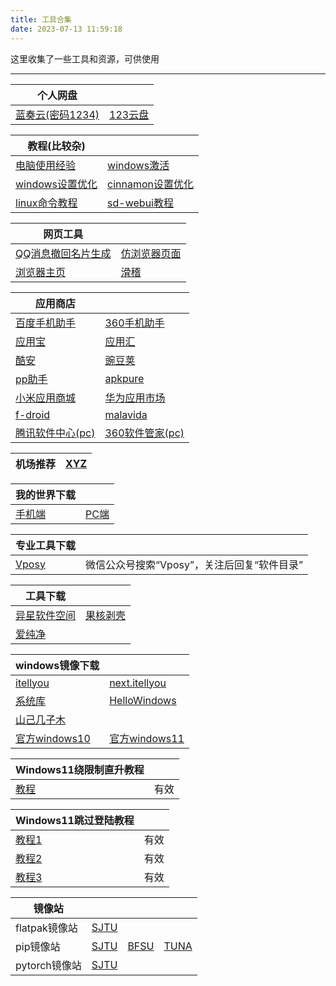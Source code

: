 ```yaml
---
title: 工具合集
date: 2023-07-13 11:59:18
---
```

这里收集了一些工具和资源，可供使用

****
|个人网盘||
|---|---
|[蓝奏云(密码1234)](https://wwx.lanzoui.com/b01nl284f)|[123云盘](https://www.123pan.com/s/wO1SVv-rxW5v)


|教程(比较杂)||
|---|---
|[电脑使用经验](/2023/07/13/pc-use-experience/)|[windows激活](/2023/07/13/windows-activate)
|[windows设置优化](/2023/07/13/windows-optimize)|[cinnamon设置优化](/2023/07/13/cinnamon-optimize)
|[linux命令教程](https://wangchujiang.com/linux-command/)|[sd-webui教程]()

|网页工具||
|---|---|
|[QQ消息撤回名片生成](/t/q)|[仿浏览器页面](/t/b)
|[浏览器主页](https://xiaobaizzz.gitee.io/liulanqizhuye/viaBrowser/)|[滑稽](/t/h)|


|应用商店||
|---|---
|[百度手机助手](https://mobile.baidu.com/)|[360手机助手](http://m.app.haosou.com/)
|[应用宝](https://cftweb.3g.qq.com/qqappstore/index)|[应用汇](http://m.appchina.com/)
|[酷安](https://www.coolapk.com/apk/)|[豌豆荚](https://m.wandoujia.com/)
|[pp助手](https://wap.pp.cn/)|[apkpure](http://m.apkpure.com/cn)
|[小米应用商城](https://app.mi.com/)|[华为应用市场](https://appgallery.huawei.com)
|[f-droid](https://f-droid.org/)|[malavida](https://www.malavida.com/en/android/)
|[腾讯软件中心(pc)](https://pc.qq.com/)|[360软件管家(pc)](https://soft.360.cn/)


|机场推荐|[XYZ](https://9.234456.xyz/abc.html?t=567)|
|---|---


|我的世界下载||
|---|---
|[手机端](https://zihao-il.github.io/)|[PC端](https://www.mcappx.com/)


|专业工具下载||
|---|---
|[Vposy](https://mp.weixin.qq.com/mp/homepage?__biz=MzIyNjU2NzIxNQ==&hid=2&sn=0d0cb7f7ef080cb1fb6672e01ee632eb)|微信公众号搜索“Vposy”，关注后回复“软件目录”


|工具下载||
|---|---
|[异星软件空间](https://www.yxssp.com/)|[果核剥壳](https://www.ghxi.com/)
|[爱纯净](http://www.aichunjing.com/)|

|windows镜像下载||
|---|---
|[itellyou](https://msdn.itellyou.cn/)|[next.itellyou](https://next.itellyou.cn/)
|[系统库](https://www.xitongku.com/)|[HelloWindows](https://hellowindows.cn/)
|[山己几子木](https://msdn.sjjzm.com/)|[]()
|[官方windows10](https://www.microsoft.com/zh-cn/software-download/windows10)|[官方windows11](https://www.microsoft.com/zh-cn/software-download/windows11)

|Windows11绕限制直升教程||
|---|---
|[教程](https://www.bilibili.com/video/BV1jG4y1x7z1/)|有效

|Windows11跳过登陆教程||
|---|---
|[教程1](https://www.bilibili.com/video/BV14v4y1y7jd/)|有效
[教程2](https://www.bilibili.com/video/BV1r24y1m7Jy/) |有效
|[教程3](https://www.bilibili.com/video/BV14v4y1y7jd/)|有效

|镜像站||||
|---|---|---|---
|flatpak镜像站|[SJTU](https://mirror.sjtu.edu.cn/docs/flathub)
|pip镜像站|[SJTU](https://mirror.sjtu.edu.cn/docs/pypi/web/simple)|[BFSU](https://mirrors.bfsu.edu.cn/help/pypi/)|[TUNA](https://mirrors.tuna.tsinghua.edu.cn/help/pypi/)
|pytorch镜像站|[SJTU](https://mirror.sjtu.edu.cn/pytorch-wheels)

